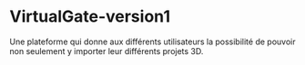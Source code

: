 # VirtualGate-version1
Une plateforme qui donne aux différents utilisateurs la possibilité de pouvoir non seulement y importer leur différents projets 3D.
